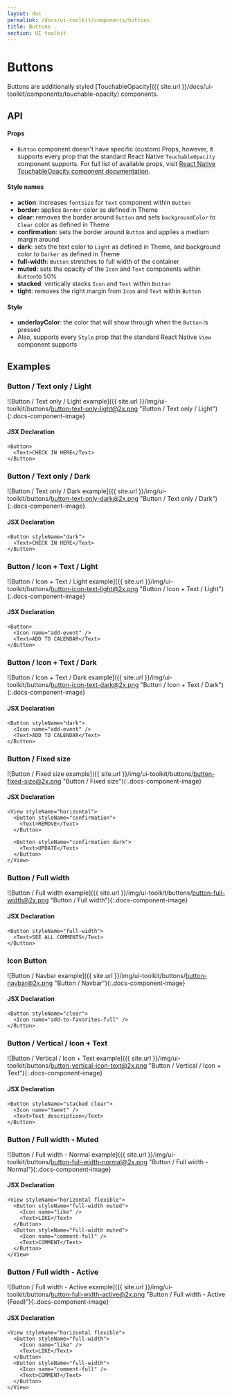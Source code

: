 ```yaml
---
layout: doc
permalink: /docs/ui-toolkit/components/buttons
title: Buttons
section: UI toolkit
---
```


# Buttons

Buttons are additionally styled [TouchableOpacity]({{ site.url }}/docs/ui-toolkit/components/touchable-opacity) components.

## API

#### Props

* `Button` component doesn't have specific (custom) Props, however, it supports every prop that the standard React Native `TouchableOpacity` component supports. For full list of available props, visit
[React Native TouchableOpacity component documentation](https://facebook.github.io/react-native/docs/touchableopacity.html "React Native TouchableOpacity component documentation").

#### Style names

* **action**: increases `fontSize` for `Text` component within `Button`
* **border**: applies `Border` color as defined in Theme
* **clear**: removes the border around `Button` and sets `backgroundColor` to `Clear` color as defined in Theme
* **confirmation**: sets the border around `Button` and applies a medium margin around  
* **dark**: sets the text color to `Light` as defined in Theme, and background color to `Darker` as defined in Theme
* **full-width**: `Button` stretches to full width of the container
* **muted**: sets the opacity of the `Icon` and `Text` components within `Button`to 50%
* **stacked**: vertically stacks `Icon` and `Text` within `Button`
* **tight**: removes the right margin from `Icon` and `Text` within `Button`

#### Style
* **underlayColor**: the color that will show through when the `Button` is pressed
* Also, supports every `Style` prop that the standard React Native `View` component supports

## Examples

###  Button / Text only / Light
![Button / Text only / Light example]({{ site.url }}/img/ui-toolkit/buttons/button-text-only-light@2x.png "Button / Text only / Light"){:.docs-component-image}

#### JSX Declaration
```JSX
<Button>
  <Text>CHECK IN HERE</Text>
</Button>
```  

###  Button / Text only / Dark
![Button / Text only / Dark example]({{ site.url }}/img/ui-toolkit/buttons/button-text-only-dark@2x.png "Button / Text only / Dark"){:.docs-component-image}

#### JSX Declaration
```JSX
<Button styleName="dark">
  <Text>CHECK IN HERE</Text>
</Button>
```  

###  Button / Icon + Text / Light
![Button / Icon + Text / Light example]({{ site.url }}/img/ui-toolkit/buttons/button-icon-text-light@2x.png "Button / Icon + Text / Light"){:.docs-component-image}

#### JSX Declaration
```JSX
<Button>
  <Icon name="add-event" />
  <Text>ADD TO CALENDAR</Text>
</Button>
```  

###  Button / Icon + Text / Dark
![Button / Icon + Text / Dark example]({{ site.url }}/img/ui-toolkit/buttons/button-icon-text-dark@2x.png "Button / Icon + Text / Dark"){:.docs-component-image}

#### JSX Declaration
```JSX
<Button styleName="dark">
  <Icon name="add-event" />
  <Text>ADD TO CALENDAR</Text>
</Button>
```  

###  Button / Fixed size
![Button / Fixed size example]({{ site.url }}/img/ui-toolkit/buttons/button-fixed-size@2x.png "Button / Fixed size"){:.docs-component-image}

#### JSX Declaration
```JSX
<View styleName="horizontal">
  <Button styleName="confirmation">
    <Text>REMOVE</Text>
  </Button>

  <Button styleName="confirmation dark">
    <Text>UPDATE</Text>
  </Button>
</View>
```  

###  Button / Full width
![Button / Full width example]({{ site.url }}/img/ui-toolkit/buttons/button-full-width@2x.png "Button / Full width"){:.docs-component-image}

#### JSX Declaration
```JSX
<Button styleName="full-width">
  <Text>SEE ALL COMMENTS</Text>
</Button>
```  

### Icon Button
![Button / Navbar example]({{ site.url }}/img/ui-toolkit/buttons/button-navbar@2x.png "Button / Navbar"){:.docs-component-image}

#### JSX Declaration
```JSX
<Button styleName="clear">
  <Icon name="add-to-favorites-full" />
</Button>
```  

### Button / Vertical / Icon + Text
![Button / Vertical / Icon + Text example]({{ site.url }}/img/ui-toolkit/buttons/button-vertical-icon-text@2x.png "Button / Vertical / Icon + Text"){:.docs-component-image}

#### JSX Declaration
```JSX
<Button styleName="stacked clear">
  <Icon name="tweet" />
  <Text>Text description</Text>
</Button>
```  

### Button / Full width - Muted
![Button / Full width - Normal example]({{ site.url }}/img/ui-toolkit/buttons/button-full-width-normal@2x.png "Button / Full width - Normal"){:.docs-component-image}

#### JSX Declaration
```JSX
<View styleName="horizontal flexible">
  <Button styleName="full-width muted">
    <Icon name="like" />
    <Text>LIKE</Text>
  </Button>
  <Button styleName="full-width muted">
    <Icon name="comment-full" />
    <Text>COMMENT</Text>
  </Button>
</View>
```  

### Button / Full width - Active
![Button / Full width - Active example]({{ site.url }}/img/ui-toolkit/buttons/button-full-width-active@2x.png "Button / Full width - Active (Feed)"){:.docs-component-image}

#### JSX Declaration
```JSX
<View styleName="horizontal flexible">
  <Button styleName="full-width">
    <Icon name="like" />
    <Text>LIKE</Text>
  </Button>
  <Button styleName="full-width">
    <Icon name="comment-full" />
    <Text>COMMENT</Text>
  </Button>
</View>
```  
